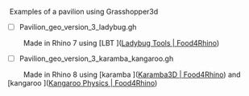  Examples of a pavilion using Grasshopper3d

- [ ] Pavilion_geo_version_3_ladybug.gh
  

        Made in Rhino 7 using [LBT ]([Ladybug Tools | Food4Rhino](https://www.food4rhino.com/en/app/ladybug-tools))

- [ ] Pavilion_geo_version_3_karamba_kangaroo.gh
  

        Made in Rhino 8 using [karamba ]([Karamba3D | Food4Rhino](https://www.food4rhino.com/en/app/karamba3d)) and [kangaroo ]([Kangaroo Physics | Food4Rhino](https://www.food4rhino.com/en/app/kangaroo-physics))
